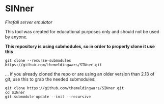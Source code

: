 
# SINner
*Firefall server emulator*

This tool was created for educational purposes only and should not be used by anyone.




**This repository is using submodules, so in order to properly clone it use this**
```
git clone --recurse-submodules https://github.com/themeldingwars/SINner.git
```

... if you already cloned the repo or are using an older version than 2.13 of git, use this to grab the needed submodules:

```
git clone https://github.com/themeldingwars/SINner.git
cd SINner
git submodule update --init --recursive
```


